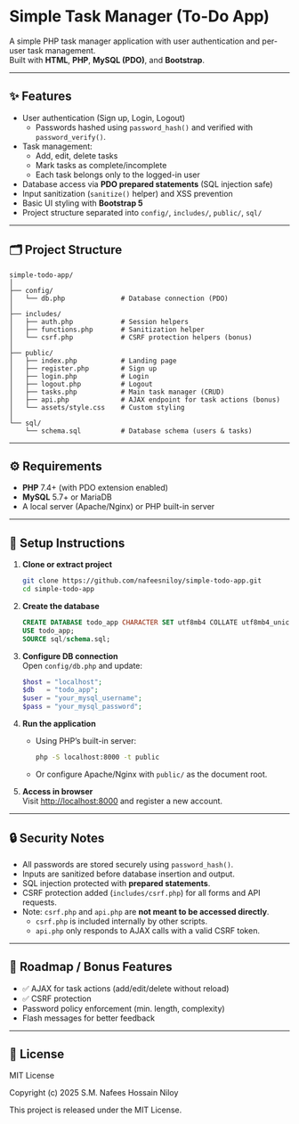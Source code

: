 # Simple Task Manager (To-Do App)

A simple PHP task manager application with user authentication and per-user task management.  
Built with **HTML**, **PHP**, **MySQL (PDO)**, and **Bootstrap**.

---

## ✨ Features

- User authentication (Sign up, Login, Logout)  
  - Passwords hashed using `password_hash()` and verified with `password_verify()`.
- Task management:
  - Add, edit, delete tasks
  - Mark tasks as complete/incomplete
  - Each task belongs only to the logged-in user
- Database access via **PDO prepared statements** (SQL injection safe)
- Input sanitization (`sanitize()` helper) and XSS prevention
- Basic UI styling with **Bootstrap 5**
- Project structure separated into `config/`, `includes/`, `public/`, `sql/`

---

## 🗂️ Project Structure

```
simple-todo-app/
│
├── config/
│   └── db.php              # Database connection (PDO)
│
├── includes/
│   ├── auth.php            # Session helpers
│   ├── functions.php       # Sanitization helper
│   └── csrf.php            # CSRF protection helpers (bonus)
│
├── public/
│   ├── index.php           # Landing page
│   ├── register.php        # Sign up
│   ├── login.php           # Login
│   ├── logout.php          # Logout
│   ├── tasks.php           # Main task manager (CRUD)
│   ├── api.php             # AJAX endpoint for task actions (bonus)
│   └── assets/style.css    # Custom styling
│
└── sql/
    └── schema.sql          # Database schema (users & tasks)
```

---

## ⚙️ Requirements

- **PHP** 7.4+ (with PDO extension enabled)
- **MySQL** 5.7+ or MariaDB
- A local server (Apache/Nginx) or PHP built-in server

---

## 🚀 Setup Instructions

1. **Clone or extract project**
   ```bash
   git clone https://github.com/nafeesniloy/simple-todo-app.git
   cd simple-todo-app
   ```

2. **Create the database**
   ```sql
   CREATE DATABASE todo_app CHARACTER SET utf8mb4 COLLATE utf8mb4_unicode_ci;
   USE todo_app;
   SOURCE sql/schema.sql;
   ```

3. **Configure DB connection**  
   Open `config/db.php` and update:
   ```php
   $host = "localhost";
   $db   = "todo_app";
   $user = "your_mysql_username";
   $pass = "your_mysql_password";
   ```

4. **Run the application**
   - Using PHP’s built-in server:
     ```bash
     php -S localhost:8000 -t public
     ```
   - Or configure Apache/Nginx with `public/` as the document root.

5. **Access in browser**  
   Visit [http://localhost:8000](http://localhost:8000) and register a new account.

---

## 🔒 Security Notes

- All passwords are stored securely using `password_hash()`.
- Inputs are sanitized before database insertion and output.
- SQL injection protected with **prepared statements**.
- CSRF protection added (`includes/csrf.php`) for all forms and API requests.
- Note: `csrf.php` and `api.php` are **not meant to be accessed directly**.  
  - `csrf.php` is included internally by other scripts.  
  - `api.php` only responds to AJAX calls with a valid CSRF token.

---

## 📌 Roadmap / Bonus Features

- ✅ AJAX for task actions (add/edit/delete without reload)
- ✅ CSRF protection
- Password policy enforcement (min. length, complexity)
- Flash messages for better feedback

---

## 📜 License
MIT License

Copyright (c) 2025 S.M. Nafees Hossain Niloy

This project is released under the MIT License.
